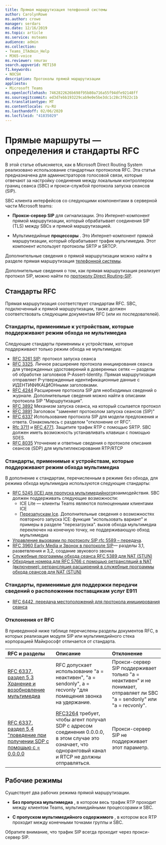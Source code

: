 ```yaml
---
title: Прямая маршрутизация телефонной системы
author: CarolynRowe
ms.author: crowe
manager: serdars
ms.date: 12/16/2019
ms.topic: article
ms.service: msteams
audience: admin
ms.collection:
- Teams_ITAdmin_Help
- M365-voice
ms.reviewer: nmurav
search.appverid: MET150
f1.keywords:
- NOCSH
description: Протоколы прямой маршрутизации
appliesto:
- Microsoft Teams
ms.openlocfilehash: 7462822626b698f95b80a716a55f94dfe92148ff
ms.sourcegitcommit: ed3d7ebb193229cab9e0e5be3dc1c28c3f622c1b
ms.translationtype: MT
ms.contentlocale: ru-RU
ms.lasthandoff: 02/06/2020
ms.locfileid: "41835029"
---
```

# <a name="direct-routing---definitions-and-rfc-standards"></a>Прямые маршруты — определения и стандарты RFC

В этой статье объясняется, как в Microsoft Direct Routing System реализовано использование стандартных протоколов RFC. Эта статья предназначена для администраторов голосовой связи, которые отвечают за настройку соединения между локальным контроллером границ сеанса (SBC) и прокси-службой протокола запуска сеансов (SIP).

SBC клиента интерфейсов со следующими компонентами в серверной части Microsoft teams: 

- **Прокси-сервер SIP** для сигнализации. Это Интернет-компонент прямой маршрутизации, который обрабатывает соединения SIP (TLS) между SBCs и прямой маршрутизацией.

- Мультимедийные **процессоры** . Это Интернет-компонент прямой маршрутизации, который обрабатывает трафик мультимедиа. Этот компонент использует протоколы SRTP и SRTCP.


Дополнительные сведения о прямой маршрутизации можно найти в разделе прямая маршрутизация [телефонной системы](direct-routing-landing-page.md).

Дополнительные сведения о том, как прямая маршрутизация реализует протокол SIP, можно найти по [протоколу Direct Routing-SIP](direct-routing-protocols-sip.md).

## <a name="rfc-standards"></a>Стандарты RFC

Прямая маршрутизация соответствует стандартам RFC.  SBC, подключенный к прямой маршрутизации, также должен соответствовать следующим документам RFC (или их последователей). 

### <a name="standards-applicable-to-devices-that-support-non-media-bypass-mode"></a>Стандарты, применимые к устройствам, которые поддерживают режим обхода не мультимедиа 

Следующие стандарты применимы к устройствам, которые поддерживают только режим обхода не мультимедиа:

- [RFC 3261 SIP](https://tools.ietf.org/html/rfc3261): протокол запуска сеанса
- [RFC 3325](https://www.ietf.org/rfc/rfc3325). Личное расширение протокола инициирования сеанса для утвержденных удостоверений в доверенных сетях — разделы об обработке заголовков P-Assert-Identity. Прямая маршрутизация отправляет P-утвержденные идентификационные данные с ИДЕНТИФИКАЦИОНными заголовками. 
- [RFC 4244](https://www.ietf.org/rfc/rfc4244.txt) Расширение протокола SIP для необходимых сведений о журнале. Дополнительные сведения можно найти в описании протокола SIP "Маршрутизация".
- [RFC 3892](https://www.ietf.org/rfc/rfc3892.txt) Механизм запуска сеанса, на который ссылается протокол
- [RFC 3891](https://www.ietf.org/rfc/rfc3891.txt) Заголовок "заменяет протоколом запуска сеансов (SIP)" 
- [RFC 6337](https://tools.ietf.org/html/rfc6337) Использование протокола SIP для модели предложения и ответа.
  Ознакомьтесь с разделом "отклонение от RFC".
- [Rfc 3711](https://tools.ietf.org/html/rfc3711) и [RFC 4771](https://tools.ietf.org/html/rfc4771). Защитите трафик RTP с помощью SRTP. SBC должен иметь возможность устанавливать клавиши с помощью SDES. 
- [RFC 8035](https://www.ietf.org/rfc/rfc8035.txt) Уточнение и ответные сведения о протоколе описания сеансов (SDP) для мультиплексирования RTP/RTCP

### <a name="standards-applicable-to-devices-that-support-media-bypass-mode"></a>Стандарты, применимые к устройствам, которые поддерживают режим обхода мультимедиа

В дополнение к стандартам, перечисленным в режиме без обхода, для режима обхода мультимедиа используются следующие стандарты:

- [RFC 5245 (ICE) для пропуска мультимедийного](https://tools.ietf.org/html/rfc5245)взаимодействия.  SBC должен поддерживать следующие возможности:
  - ICE Lite — клиенты Teams являются полноценными клиентами ICE
  - [Перезапускам Ice](https://tools.ietf.org/html/rfc5245#section-9.1.1.1). Дополнительные сведения о возможностях повторного запуска ICE: функция "использовать вариант" и примеры в разделе "перезагрузка". вызов обхода мультимедиа переключен на конечную точку, не поддерживающую обход мультимедиа   
- [Управление вызовами по протоколу SIP rfc 5589 – передача](https://tools.ietf.org/html/rfc5589). 
- [RFC 3960 Early Media и Звонок в протоколе SIP](https://tools.ietf.org/html/rfc3960)— разделы 3,1, разветвления и 3,2, создание звукового звонка 
- [Служебные программы обхода сеанса RFC 5389 для NAT (STUN)](https://tools.ietf.org/html/rfc5389)
- [Обходные номера для RFC 5766 с помощью ретрансляций в NAT (включение): ретрансляция расширений в служебные программы обхода сеансов для NAT (STUN)](https://tools.ietf.org/html/rfc5766)

### <a name="standards-applicable-to-support-conveying-location-information-to-e911-providers"></a>Стандарты, применимые для поддержки передачи сведений о расположении поставщикам услуг E911

- [RFC 6442, передача местоположений для протокола инициирования сеанса](https://tools.ietf.org/html/rfc6442)

### <a name="deviations-from-the-rfcs"></a>Отклонения от RFC

В приведенной ниже таблице перечислены разделы документов RFC, в которых реализация модуля SIP или мультимедийного стека корпорацией Майкрософт отличается от стандарта.

| RFC и разделы | Описание | Отклонение |
| :---------------------  |:---------------------- |:-----------------------|
| [RFC 6337, раздел 5,3 Хранение и возобновление мультимедиа](https://tools.ietf.org/html/rfc6337#section-5.3) | RFC допускает использование "a = неактивен", "a = sendonly", a = recvonly "для помещения звонка на удержание. |Прокси-сервер SIP поддерживает только "a = неактивен" и не понимает, отправляет ли SBC "a = sendonly" или "a = recvonly".
| [RFC 6337, раздел 5,4 "поведение при получении SDP с помощью c = 0.0.0.0](https://tools.ietf.org/html/rfc6337#section-5.4) | [RFC3264](https://tools.ietf.org/html/rfc3264) требует, чтобы агент получал SDP с адресом соединения 0.0.0.0, в этом случае это означает, что одноранговый канал и RTCP не должны отправляться. | Прокси-сервер SIP не поддерживает этот параметр. |

## <a name="operational-modes"></a>Рабочие режимы

Существует два рабочих режима прямой маршрутизации.

- **Без пропуска мультимедиа** , в котором весь трафик RTP проходит между клиентом Teams, мультимедийными процессорами и SBC.  

- **С пропуском мультимедийного содержимого** , в котором все RTP проходит между конечными точками группы и SBC. 

Обратите внимание, что трафик SIP всегда проходит через прокси-сервер SIP.   

